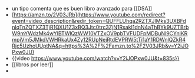 - un tipo comenta que es buen libro avanzado para [[DSA]]
- [https://amzn.to/2V03JRb](https://www.youtube.com/redirect?event=video_description&redir_token=QUFFLUhqa2RZTXJlMks3UXBFdnlqTnZQTXZ3TjR1QXU1Z3xBQ3Jtc0trc3ZjN1RsakI1dnN4aThBYk9UZTBrbW9mYWdzMk4wYlBTWlQzWW10VTZxOV9pbTVFUDFpMDBuNl9CYnlKRmpiVm5JMkdVWHRkaUx4Zy12RUpNejRtdEVPRW5tTi1aY1RDWnlQZkR4Rjc5UzhoUUptNA&q=https%3A%2F%2Famzn.to%2F2V03JRb&v=Y2iJOPxw0JU)
- {{video https://www.youtube.com/watch?v=Y2iJOPxw0JU&t=835s}}
- [[libros por leer]]
-